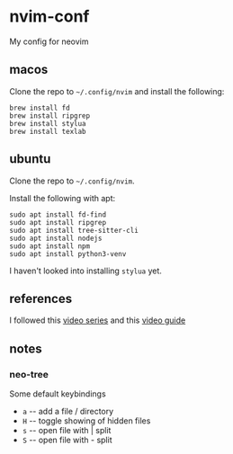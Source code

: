 # nvim-conf

My config for neovim

## macos

Clone the repo to `~/.config/nvim` and install the following:
```
brew install fd
brew install ripgrep
brew install stylua
brew install texlab
```

## ubuntu

Clone the repo to `~/.config/nvim`.

Install the following with apt:
```
sudo apt install fd-find
sudo apt install ripgrep
sudo apt install tree-sitter-cli
sudo apt install nodejs
sudo apt install npm
sudo apt install python3-venv
```

I haven't looked into installing `stylua` yet.


## references

I followed this [video series](https://www.youtube.com/playlist?list=PLsz00TDipIffreIaUNk64KxTIkQaGguqn)
and this [video guide](https://www.youtube.com/watch?v=6pAG3BHurdM)

## notes

### neo-tree

Some default keybindings

- `a` -- add a file / directory
- `H` -- toggle showing of hidden files
- `s` -- open file with | split
- `S` -- open file with - split
